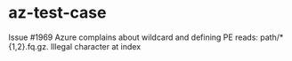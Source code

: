 # az-test-case
Issue #1969 Azure complains about wildcard and defining PE reads: path/*{1,2}.fq.gz. Illegal character at index 
